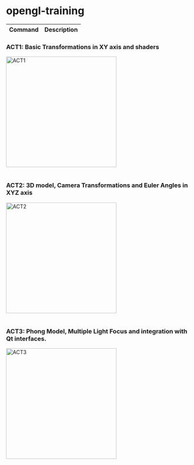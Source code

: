 # opengl-training

| Command | Description |
| --- | --- |
<h3> ACT1: Basic Transformations in XY axis and shaders </h3>

<img src="https://github.com/artHub-j/opengl-training/assets/92806890/196a2d29-26df-45ea-8929-d568f52a3355" alt="ACT1" width="300"/>

# 

<h3> ACT2: 3D model, Camera Transformations and Euler Angles in XYZ axis </h3>

<img src="https://github.com/artHub-j/opengl-training/assets/92806890/9edc0aaa-926d-4e2c-909b-d9294f49d51a" alt="ACT2" width="300"/>

#

<h3> ACT3: Phong Model, Multiple Light Focus and integration with Qt interfaces. </h3>

<img src="https://github.com/artHub-j/opengl-training/assets/92806890/1fb67bb5-21d1-4148-9cc6-5eec9225b470" alt="ACT3" width="300"/>

# 

